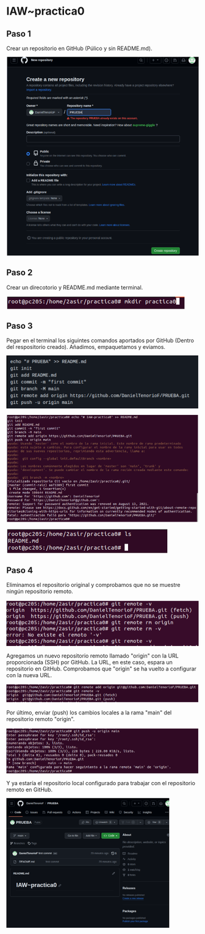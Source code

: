# IAW~practica0
## Paso 1
Crear un repositorio en GitHub (Púlico y sin README.md).

![image](/img/creacionRepositorio.png)


## Paso 2
Crear un direcotorio y README.md mediante terminal.

![image](/img/creacionDirectorio.png)


## Paso 3
Pegar en el terminal los siguintes comandos aportados por GitHub (Dentro del respositorio creado).
Añadimos, empaquetamos y eviamos.

![image](/img/comandos1.png)

![image](/img/comandos2.png)

![image](/img/comandos3.png)


## Paso 4
Eliminamos el repositorio original y comprobamos que no se muestre ningún repositorio remoto.

![image](/img/eliminarRepositorio.png)

Agregamos un nuevo repositorio remoto llamado "origin" con la URL proporcionada (SSH) por GitHub.
La URL, en este caso, espara un repositorio en GitHub. Comprobamos que "origin" se ha vuelto a configurar con la nueva URL.

![image](/img/nuevoRepositorio.png)

Por último, enviar (push) los cambios locales a la rama "main" del repositorio remoto "origin".

![image](/img/enviarCambios.png)

Y ya estaría el repositorio local configurado para trabajar con el repositorio remoto en GitHub.

![image](/img/final.png)
